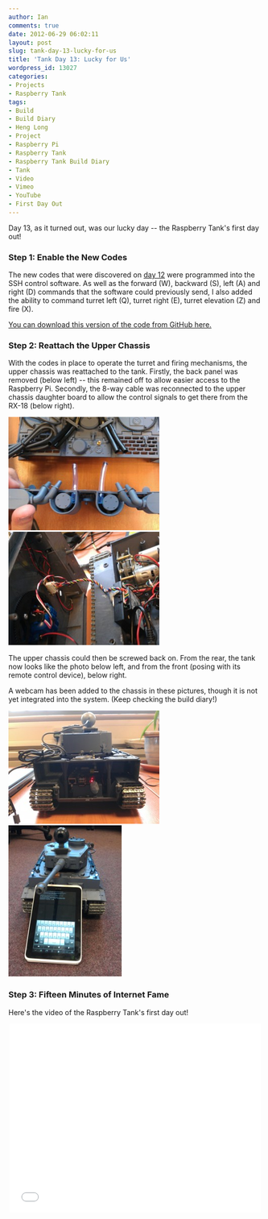 ```yaml
---
author: Ian
comments: true
date: 2012-06-29 06:02:11
layout: post
slug: tank-day-13-lucky-for-us
title: 'Tank Day 13: Lucky for Us'
wordpress_id: 13027
categories:
- Projects
- Raspberry Tank
tags:
- Build
- Build Diary
- Heng Long
- Project
- Raspberry Pi
- Raspberry Tank
- Raspberry Tank Build Diary
- Tank
- Video
- Vimeo
- YouTube
- First Day Out
---
```


Day 13, as it turned out, was our lucky day -- the Raspberry Tank's first day out!

### Step 1: Enable the New Codes

The new codes that were discovered on [day 12](../tank-day-12-cracking-the-code-redux/) were programmed into the SSH control software. As well as the forward (W), backward (S), left (A) and right (D) commands that the software could previously send, I also added the ability to command turret left (Q), turret right (E), turret elevation (Z) and fire (X).

[You can download this version of the code from GitHub here.](https://github.com/ianrenton/raspberrytank/blob/e311504642266d153ee434c85f91724a37403476/rt_ssh.c)

### Step 2: Reattach the Upper Chassis

With the codes in place to operate the turret and firing mechanisms, the upper chassis was reattached to the tank. Firstly, the back panel was removed (below left) -- this remained off to allow easier access to the Raspberry Pi. Secondly, the 8-way cable was reconnected to the upper chassis daughter board to allow the control signals to get there from the RX-18 (below right).

[![Removing the Back Panel](/raspberrytank/IMG_20120627_083433-300x225.jpg)](/raspberrytank/IMG_20120627_083433.jpg) [![Reconnecting the Cable](/raspberrytank/IMG_20120627_121141-300x225.jpg)](/raspberrytank/IMG_20120627_121141.jpg)

The upper chassis could then be screwed back on.  From the rear, the tank now looks like the photo below left, and from the front (posing with its remote control device), below right.

A webcam has been added to the chassis in these pictures, though it is not yet integrated into the system.  (Keep checking the build diary!)

[![Rebuilt Tank from Rear](/raspberrytank/IMG_20120627_121728-300x225.jpg)](/raspberrytank/IMG_20120627_121728.jpg) [![Rebuilt Tank from Front](/raspberrytank/IMG_20120627_124407-225x300.jpg)](/raspberrytank/IMG_20120627_124407.jpg)

### Step 3: Fifteen Minutes of Internet Fame

Here's the video of the Raspberry Tank's first day out!

<center><iframe src="//player.vimeo.com/video/78955492" width="500" height="375" frameborder="0" webkitallowfullscreen mozallowfullscreen allowfullscreen></iframe></center>
